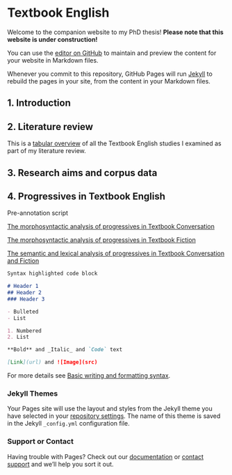 # Textbook English

Welcome to the companion website to my PhD thesis! **Please note that this website is under construction!**

You can use the [editor on GitHub](https://github.com/elenlefoll/TextbookEnglish/edit/gh-pages/index.md) to maintain and preview the content for your website in Markdown files.

Whenever you commit to this repository, GitHub Pages will run [Jekyll](https://jekyllrb.com/) to rebuild the pages in your site, from the content in your Markdown files.

## 1. Introduction

## 2. Literature review

This is a <a href="LitReviewTable.html" title="Literature review table" target="_blank" rel="noopener noreferrer">tabular overview</a> of all the Textbook English studies I examined as part of my literature review.

## 3. Research aims and corpus data

## 4. Progressives in Textbook English

Pre-annotation script

<a href="4_Prog_Conversation_Morphosyntactic_Analysis.html" title="Progressives in Textbook Conversation" target="_blank" rel="noopener noreferrer">The morphosyntactic analysis of progressives in Textbook Conversation</a>

<a href="4_Prog_Fiction_Morphosyntactic_Analysis.html" title="Progressives in Textbook Fiction" target="_blank" rel="noopener noreferrer">The morphosyntactic analysis of progressives in Textbook Fiction</a>

<a href="4_Prog_Conversation_Morphosyntactic_Analysis.html" title="Semantic and lexical analyses" target="_blank" rel="noopener noreferrer">The semantic and lexical analysis of progressives in Textbook Conversation and Fiction</a>

```markdown
Syntax highlighted code block

# Header 1
## Header 2
### Header 3

- Bulleted
- List

1. Numbered
2. List

**Bold** and _Italic_ and `Code` text

[Link](url) and ![Image](src)
```

For more details see [Basic writing and formatting syntax](https://docs.github.com/en/github/writing-on-github/getting-started-with-writing-and-formatting-on-github/basic-writing-and-formatting-syntax).

### Jekyll Themes

Your Pages site will use the layout and styles from the Jekyll theme you have selected in your [repository settings](https://github.com/elenlefoll/TextbookEnglish/settings/pages). The name of this theme is saved in the Jekyll `_config.yml` configuration file.

### Support or Contact

Having trouble with Pages? Check out our [documentation](https://docs.github.com/categories/github-pages-basics/) or [contact support](https://support.github.com/contact) and we’ll help you sort it out.
